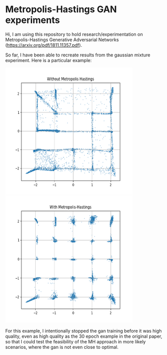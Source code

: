 # Metropolis-Hastings GAN experiments

Hi, I am using this repository to hold research/experimentation on Metropolis-Hastings
Generative Adversarial Networks (https://arxiv.org/pdf/1811.11357.pdf).

So far, I have been able to recreate results from the gaussian mixture experiment. Here is a particular example:

<img src="images/bad-nomh.png" width="400" height="400"> <img src="images/bad-mh.png" width="400" height="400">

For this example, I intentionally stopped the gan training before it was high quality, even as high quality as the 30 epoch
example in the original paper, so that I could test the feasibility of the MH approach in more likely scenarios, where the gan is not 
even close to optimal.
